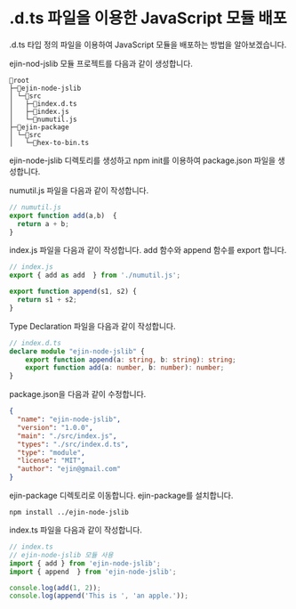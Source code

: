 # .d.ts 파일을 이용한 JavaScript 모듈 배포 

.d.ts 타입 정의 파일을 이용하여 JavaScript 모듈을 배포하는 방법을 알아보겠습니다.

ejin-nod-jslib 모듈 프로젝트를 다음과 같이 생성합니다. 

```shell
📂root
├─📂ejin-node-jslib
│ └─📂src 
│   ├─📄index.d.ts
│   ├─📄index.js
│   └─📄numutil.js
├─📂ejin-package
│ └─📂src 
│   └─📄hex-to-bin.ts
```
ejin-node-jslib 디렉토리를 생성하고 npm init를 이용하여 package.json 파일을 생성합니다. 


numutil.js 파일을 다음과 같이 작성합니다.
```javascript
// numutil.js
export function add(a,b)  {
  return a + b;
}
```

index.js 파일을 다음과 같이 작성합니다.  add 함수와 append 함수를 export 합니다. 
```javascript
// index.js
export { add as add  } from './numutil.js';

export function append(s1, s2) {
  return s1 + s2; 
}
```
Type Declaration 파일을 다음과 같이 작성합니다. 
```typescript
// index.d.ts 
declare module "ejin-node-jslib" {
    export function append(a: string, b: string): string;
    export function add(a: number, b: number): number;
}
```
package.json을 다음과 같이 수정합니다. 
```json
{
  "name": "ejin-node-jslib",
  "version": "1.0.0",
  "main": "./src/index.js",
  "types": "./src/index.d.ts",
  "type": "module",
  "license": "MIT",
  "author": "ejin@gmail.com"
}

```

ejin-package 디렉토리로 이동합니다.  ejin-package를 설치합니다. 
```shell
npm install ../ejin-node-jslib
```

index.ts 파일을 다음과 같이 작성합니다. 

```typescript 
// index.ts
// ejin-node-jslib 모듈 사용 
import { add } from 'ejin-node-jslib';
import { append  } from 'ejin-node-jslib';

console.log(add(1, 2));
console.log(append('This is ', 'an apple.'));
```

